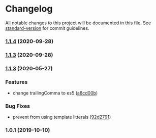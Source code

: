 # Changelog

All notable changes to this project will be documented in this file. See [standard-version](https://github.com/conventional-changelog/standard-version) for commit guidelines.

### [1.1.4](https://github.com/WTTJ/wttj-config-front/compare/v1.1.3...v1.1.4) (2020-09-28)

### [1.1.3](https://github.com/WTTJ/wttj-config-front/compare/v1.1.2...v1.1.3) (2020-09-28)

### [1.1.3](https://github.com/WTTJ/wttj-config-front/compare/v1.0.1...v1.1.3) (2020-05-27)


### Features

* change trailingComma to es5 ([a8cd00b](https://github.com/WTTJ/wttj-config-front/commit/a8cd00be05969376c18c7af532613c467c6d94bb))


### Bug Fixes

* prevent from using template litterals ([92d2791](https://github.com/WTTJ/wttj-config-front/commit/92d279150c032ab1c55c5e22986a9ddc59a1bf53))

### 1.0.1 (2019-10-10)
